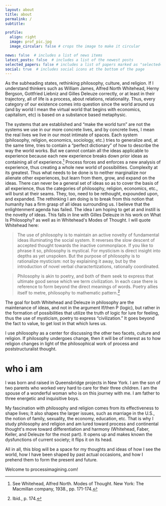 ```yaml
---
layout: about
title: about
permalink: /
subtitle:

profile:
  align: right
  image: prof_pic.jpg
  image_circular: false # crops the image to make it circular

news: false  # includes a list of news items
latest_posts: false  # includes a list of the newest posts
selected_papers: false # includes a list of papers marked as "selected={true}"
social: true  # includes social icons at the bottom of the page
---
```



As the subheading states, rethinking philosophy, culture, and religion.  If I understand thinkers such as William James, Alfred North Whitehead, Herny Bergson, Gottfried Liebniz and Gilles Deleuze correctly, or at least in their trajectory, all of life is a process, about relations, relationality.  Thus, every category of our existence comes into question since the world around us (and by world I mean the virtual world that begins with economics, capitalism, etc) is based on a substance based metaphysic.

The systems that are established and “make the world turn” are not the systems we use in our more concrete lives, and by concrete lives, I mean the real lives we live in our most intimate of spaces.  Each system (philosophy, religion, economics, sociology, etc.) tries to generalize and, at the same time, tries to contain a “perfect dictionary” of how to describe the way the world works.  But we cannot contain all the ideas applicable to experience because each new experience breaks down prior ideas as containing all of experience.[^3]  Process forces and enforces a new analysis of experience, thus creating a whole new world of possibilities.  Complexity at its greatest. Thus what needs to be done is to neither marginalize nor alienate other experiences, but learn from them, grow, and expand on the ideas.  There can never be a general set of ideas so as to cover the basis of all experience, thus the categories of philosophy, religion, economics, etc., will burst at their seams.  They, too, need to be rethought, expounded upon, and expanded. The rethinking I am doing is to break from this notion that humanity has a firm grasp of all ideas surrounding us.  I believe that the enlightenment agenda has failed.  The idea I am hoping to get at and instill is the novelty of ideas.  This falls in line with Gilles Deleuze in his work on What Is Philosophy? as well as in Whitehead's Modes of Thought.  I will quote Whitehead here:

> The use of philosophy is to maintain an active novelty of fundamental ideas illuminating the social system.  It reverses the slow descent of accepted thought towards the inactive commonplace.  If you like to phrase it so, philosophy is mystical.  For mysticism is direct insight into depths as yet unspoken.  But the purpose of philosophy is to rationalize mysticism: not by explaining it away, but by the introduction of novel verbal charactertizations, rationally coordinated.

> Philosophy is akin to poetry, and both of them seek to express that ultimate good sense which we term civilization. In each case there is reference to form beyond the direct meanings of words.  Poetry allies itself to metre, philosophy to mathematic pattern.[^4]

The goal for both Whitehead and Deleuze in philosophy are the maintenance of ideas, and not in the argument If/then P (logic), but rather in the formation of possibilities that utilize the truth of logic for lure for feeling, thus the use of mysticism, poetry to express “civilization.”  It goes beyond the fact to value, to get lost in that which lures us.

I use philosophy as a center for discussing the other two facets, culture and religion.  If philosophy undergoes change, then it will be of interest as to how religion changes in light of the philosophical work of process and poststructuralist thought.

# who i am

I was born and raised in Queensbridge projects in New York.  I am the son of two parents who worked very hard to care for their three children.  I am the spouse of a wonderful woman who is on this journey with me.  I am father to three energetic and inquisitive boys.

My fascination with philosophy and religion comes from its effectiveness to shape lives; It also shapes the larger issues, such as marriage in the U.S., the notion of family, sexuality, the economy, education, etc.  That is why I study philosophy and religion and am lured toward process and continental thought's move toward differentiation and harmony (Whitehead, Faber, Keller, and Deleuze for the most part).  It opens up and makes known the dysfunctions of current society; it flips it on its head.

All in all, this blog will be a space for my thoughts and ideas of how I see the world, how I have been shaped by past actual occasions, and how I prehend them to form the present and future.

Welcome to processimagining.com!

[^1]: Whitehead, Alfred North, David Ray Griffin, and Donald W. Sherburne. Process and Reality : An Essay in Cosmology. New York: Free Press, 1978.

[^2]: Ibid., p. 4.

[^3]: See Whitehead, Alfred North. Modes of Thought. New York: The Macmillan company, 1938., pp. 171-174.

[^4]: Ibid., p. 174.


